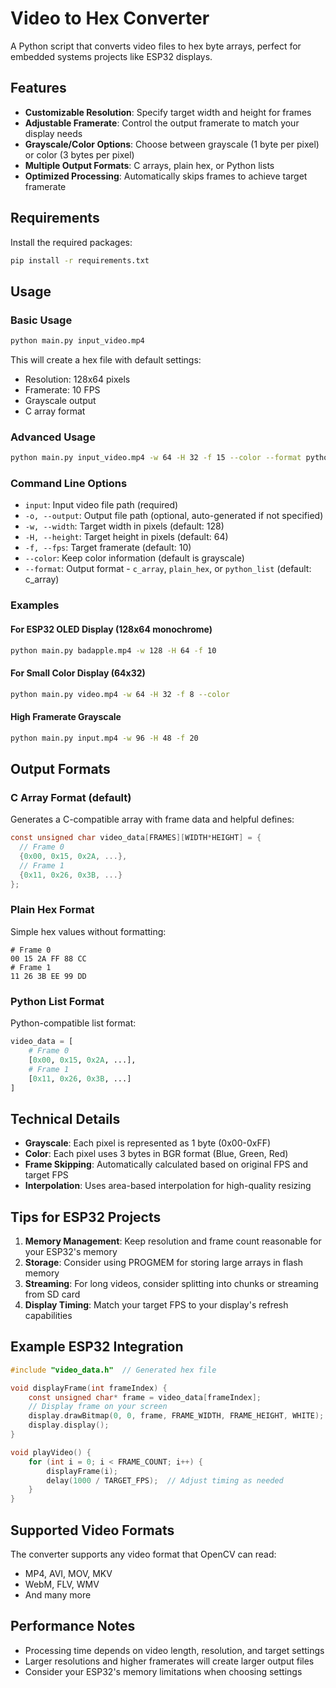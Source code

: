 # Video to Hex Converter

A Python script that converts video files to hex byte arrays, perfect for embedded systems projects like ESP32 displays.

## Features

-   **Customizable Resolution**: Specify target width and height for frames
-   **Adjustable Framerate**: Control the output framerate to match your display needs
-   **Grayscale/Color Options**: Choose between grayscale (1 byte per pixel) or color (3 bytes per pixel)
-   **Multiple Output Formats**: C arrays, plain hex, or Python lists
-   **Optimized Processing**: Automatically skips frames to achieve target framerate

## Requirements

Install the required packages:

```bash
pip install -r requirements.txt
```

## Usage

### Basic Usage

```bash
python main.py input_video.mp4
```

This will create a hex file with default settings:

-   Resolution: 128x64 pixels
-   Framerate: 10 FPS
-   Grayscale output
-   C array format

### Advanced Usage

```bash
python main.py input_video.mp4 -w 64 -H 32 -f 15 --color --format python_list -o output.txt
```

### Command Line Options

-   `input`: Input video file path (required)
-   `-o, --output`: Output file path (optional, auto-generated if not specified)
-   `-w, --width`: Target width in pixels (default: 128)
-   `-H, --height`: Target height in pixels (default: 64)
-   `-f, --fps`: Target framerate (default: 10)
-   `--color`: Keep color information (default is grayscale)
-   `--format`: Output format - `c_array`, `plain_hex`, or `python_list` (default: c_array)

### Examples

#### For ESP32 OLED Display (128x64 monochrome)

```bash
python main.py badapple.mp4 -w 128 -H 64 -f 10
```

#### For Small Color Display (64x32)

```bash
python main.py video.mp4 -w 64 -H 32 -f 8 --color
```

#### High Framerate Grayscale

```bash
python main.py input.mp4 -w 96 -H 48 -f 20
```

## Output Formats

### C Array Format (default)

Generates a C-compatible array with frame data and helpful defines:

```c
const unsigned char video_data[FRAMES][WIDTH*HEIGHT] = {
  // Frame 0
  {0x00, 0x15, 0x2A, ...},
  // Frame 1
  {0x11, 0x26, 0x3B, ...}
};
```

### Plain Hex Format

Simple hex values without formatting:

```
# Frame 0
00 15 2A FF 88 CC
# Frame 1
11 26 3B EE 99 DD
```

### Python List Format

Python-compatible list format:

```python
video_data = [
    # Frame 0
    [0x00, 0x15, 0x2A, ...],
    # Frame 1
    [0x11, 0x26, 0x3B, ...]
]
```

## Technical Details

-   **Grayscale**: Each pixel is represented as 1 byte (0x00-0xFF)
-   **Color**: Each pixel uses 3 bytes in BGR format (Blue, Green, Red)
-   **Frame Skipping**: Automatically calculated based on original FPS and target FPS
-   **Interpolation**: Uses area-based interpolation for high-quality resizing

## Tips for ESP32 Projects

1. **Memory Management**: Keep resolution and frame count reasonable for your ESP32's memory
2. **Storage**: Consider using PROGMEM for storing large arrays in flash memory
3. **Streaming**: For long videos, consider splitting into chunks or streaming from SD card
4. **Display Timing**: Match your target FPS to your display's refresh capabilities

## Example ESP32 Integration

```c
#include "video_data.h"  // Generated hex file

void displayFrame(int frameIndex) {
    const unsigned char* frame = video_data[frameIndex];
    // Display frame on your screen
    display.drawBitmap(0, 0, frame, FRAME_WIDTH, FRAME_HEIGHT, WHITE);
    display.display();
}

void playVideo() {
    for (int i = 0; i < FRAME_COUNT; i++) {
        displayFrame(i);
        delay(1000 / TARGET_FPS);  // Adjust timing as needed
    }
}
```

## Supported Video Formats

The converter supports any video format that OpenCV can read:

-   MP4, AVI, MOV, MKV
-   WebM, FLV, WMV
-   And many more

## Performance Notes

-   Processing time depends on video length, resolution, and target settings
-   Larger resolutions and higher framerates will create larger output files
-   Consider your ESP32's memory limitations when choosing settings
